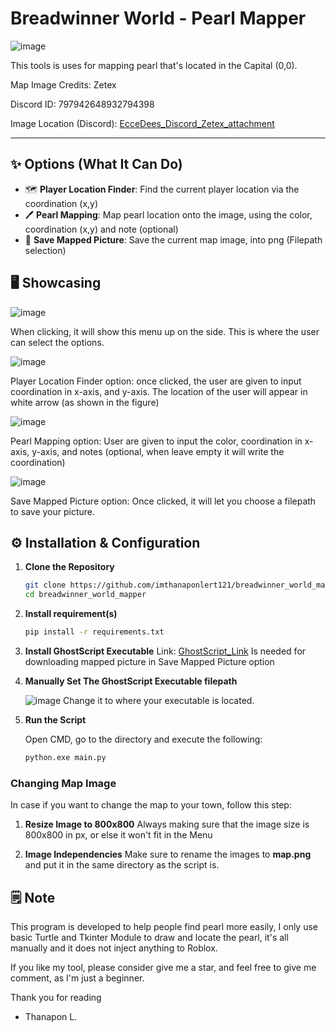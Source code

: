 # Breadwinner World - Pearl Mapper

![image](https://github.com/user-attachments/assets/60f92f0a-3837-4484-aca3-dacca544e72b)

This tools is uses for mapping pearl that's located in the Capital (0,0).

Map Image Credits: Zetex

Discord ID: 797942648932794398

Image Location (Discord): [EcceDees_Discord_Zetex_attachment](https://discord.com/channels/1002692888716652735/1233230325342015568/1249368546601861231)

---

## ✨ Options (What It Can Do)

- 🗺️ **Player Location Finder**: Find the current player location via the coordination (x,y)
- 🖊️ **Pearl Mapping**: Map pearl location onto the image, using the color, coordination (x,y) and note (optional)
- 💾 **Save Mapped Picture**: Save the current map image, into png (Filepath selection)

  
## 🖥️ Showcasing 

![image](https://github.com/user-attachments/assets/51b92d02-fa8a-4198-a54c-5084243df70e)

When clicking, it will show this menu up on the side. This is where the user can select the options.

![image](https://github.com/user-attachments/assets/b35e4d1d-e9be-46e3-a7dc-4dccd45c5ea2)

Player Location Finder option: once clicked, the user are given to input coordination in x-axis, and y-axis. The location of the user will appear in white arrow (as shown in the figure)

![image](https://github.com/user-attachments/assets/f10778c9-b6e7-4fbc-8117-f12503069d06)

Pearl Mapping option: User are given to input the color, coordination in x-axis, y-axis, and notes (optional, when leave empty it will write the coordination)

![image](https://github.com/user-attachments/assets/81a8dc3c-87bb-4497-b3a5-6ff7c7ed340b)

Save Mapped Picture option: Once clicked, it will let you choose a filepath to save your picture.

## ⚙️ Installation & Configuration

1. **Clone the Repository**
   ```bash
   git clone https://github.com/imthanaponlert121/breadwinner_world_mapper.git
   cd breadwinner_world_mapper

2. **Install requirement(s)**
   ```bash
   pip install -r requirements.txt

3. **Install GhostScript Executable**
   Link: [GhostScript_Link](https://www.ghostscript.com/releases/gsdnld.html)
   Is needed for downloading mapped picture in Save Mapped Picture option

4. **Manually Set The GhostScript Executable filepath**
   
   ![image](https://github.com/user-attachments/assets/1f61583a-f061-4517-9f7c-2c666821d6ad)
   Change it to where your executable is located.

5. **Run the Script**

   Open CMD, go to the directory and execute the following:
    ```bash
   python.exe main.py
   
  ### Changing Map Image

  In case if you want to change the map to your town, follow this step:

1. **Resize Image to 800x800**
   Always making sure that the image size is 800x800 in px, or else it won't fit in the Menu

2. **Image Independencies**
   Make sure to rename the images to **map.png** and put it in the same directory as the script is.

## 🗒️ Note

This program is developed to help people find pearl more easily, I only use basic Turtle and Tkinter Module to draw and locate the pearl, it's all manually and it does not inject anything to Roblox.

If you like my tool, please consider give me a star, and feel free to give me comment, as I'm just a beginner.

Thank you for reading
- Thanapon L.
 
  

  
